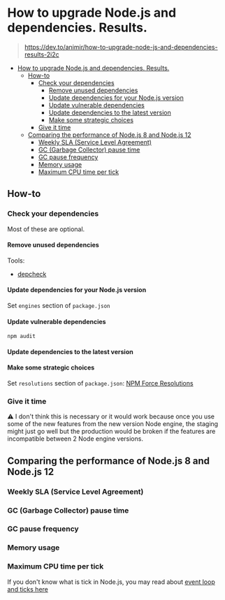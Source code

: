 # How to upgrade Node.js and dependencies. Results.

> <https://dev.to/animir/how-to-upgrade-node-js-and-dependencies-results-2i2c>

- [How to upgrade Node.js and dependencies. Results.](#how-to-upgrade-nodejs-and-dependencies-results)
  - [How-to](#how-to)
    - [Check your dependencies](#check-your-dependencies)
      - [Remove unused dependencies](#remove-unused-dependencies)
      - [Update dependencies for your Node.js version](#update-dependencies-for-your-nodejs-version)
      - [Update vulnerable dependencies](#update-vulnerable-dependencies)
      - [Update dependencies to the latest version](#update-dependencies-to-the-latest-version)
      - [Make some strategic choices](#make-some-strategic-choices)
    - [Give it time](#give-it-time)
  - [Comparing the performance of Node.js 8 and Node.js 12](#comparing-the-performance-of-nodejs-8-and-nodejs-12)
    - [Weekly SLA (Service Level Agreement)](#weekly-sla-service-level-agreement)
    - [GC (Garbage Collector) pause time](#gc-garbage-collector-pause-time)
    - [GC pause frequency](#gc-pause-frequency)
    - [Memory usage](#memory-usage)
    - [Maximum CPU time per tick](#maximum-cpu-time-per-tick)

## How-to

### Check your dependencies

Most of these are optional.

#### Remove unused dependencies

Tools:

- [depcheck](https://github.com/depcheck/depcheck)

#### Update dependencies for your Node.js version

Set `engines` section of `package.json`

#### Update vulnerable dependencies

`npm audit`

#### Update dependencies to the latest version

#### Make some strategic choices

Set `resolutions` section of `package.json`: [NPM Force Resolutions](https://github.com/rogeriochaves/npm-force-resolutions#readme)

### Give it time

⚠️ I don't think this is necessary or it would work because once you use some
of the new features from the new version Node engine, the staging might just go
well but the production would be broken if the features are incompatible
between 2 Node engine versions.

## Comparing the performance of Node.js 8 and Node.js 12

### Weekly SLA (Service Level Agreement)

### GC (Garbage Collector) pause time

### GC pause frequency

### Memory usage

### Maximum CPU time per tick

If you don't know what is tick in Node.js, you may read about
[event loop and ticks here](https://nodejs.org/en/docs/guides/event-loop-timers-and-nexttick/)
